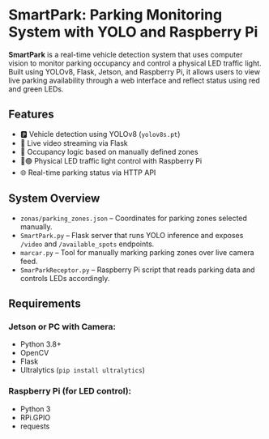 # SmartPark: Parking Monitoring System with YOLO and Raspberry Pi

**SmartPark** is a real-time vehicle detection system that uses computer vision to monitor parking occupancy and control a physical LED traffic light. Built using YOLOv8, Flask, Jetson, and Raspberry Pi, it allows users to view live parking availability through a web interface and reflect status using red and green LEDs.

## Features

- 🅿️ Vehicle detection using YOLOv8 (`yolov8s.pt`)
- 📸 Live video streaming via Flask
- 🧠 Occupancy logic based on manually defined zones
- 🔴🟢 Physical LED traffic light control with Raspberry Pi
- 🌐 Real-time parking status via HTTP API

## System Overview

- `zonas/parking_zones.json` – Coordinates for parking zones selected manually.
- `SmartPark.py` – Flask server that runs YOLO inference and exposes `/video` and `/available_spots` endpoints.
- `marcar.py` – Tool for manually marking parking zones over live camera feed.
- `SmarParkReceptor.py` – Raspberry Pi script that reads parking data and controls LEDs accordingly.

## Requirements

### Jetson or PC with Camera:
- Python 3.8+
- OpenCV
- Flask
- Ultralytics (`pip install ultralytics`)

### Raspberry Pi (for LED control):
- Python 3
- RPi.GPIO
- requests
